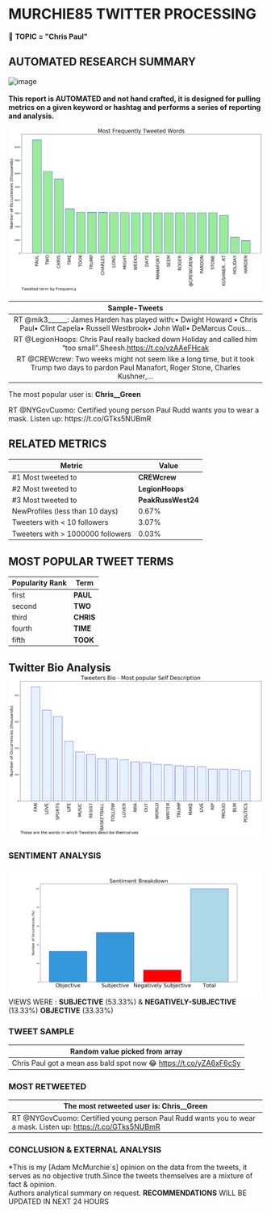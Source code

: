 # MURCHIE85 TWITTER PROCESSING 
&#x1F34E; **TOPIC = "Chris Paul"**

## AUTOMATED RESEARCH SUMMARY

![image](https://marketingplatform.google.com/about/static/images/gmp/analytics-smb-benefit.jpg)
<br></br>
<b> This report is AUTOMATED and not hand crafted, it is designed for pulling metrics on a given keyword or hashtag and performs a series of reporting and analysis.</b>



![image](TWEETS.png)



|                **Sample-Tweets**        |
| :-------------: |
| RT @mik3______: James Harden has played with:• Dwight Howard • Chris Paul• Clint Capela• Russell Westbrook• John Wall• DeMarcus Cous… |
| RT @LegionHoops: Chris Paul really backed down Holiday and called him “too small”.Sheesh.https://t.co/vzAAeFHcak |
| RT @CREWcrew: Two weeks might not seem like a long time, but it took Trump two days to pardon Paul Manafort, Roger Stone, Charles Kushner,… |

The most popular user is: **Chris__Green**
<div class="alert alert-block alert-danger"> RT @NYGovCuomo: Certified young person Paul Rudd wants you to wear a mask. Listen up: https://t.co/GTks5NUBmR</div>

## RELATED METRICS<br>
| Metric | Value |
| ------------- | ------------- |
| #1 Most tweeted to  | **CREWcrew** |
| #2 Most tweeted to  | **LegionHoops** |
| #3 Most tweeted to  | **PeakRussWest24** |
| NewProfiles (less than 10 days) | 0.67%  |
| Tweeters with < 10 followers  | 3.07%|
| Tweeters with > 1000000 followers  | 0.03%  |



## MOST POPULAR TWEET TERMS 


| Popularity Rank  | Term |
| ------------- | ------------- |
| first  | **PAUL**  |
| second  | **TWO**  |
| third  | **CHRIS** |
| fourth  | **TIME**  |
| fifth  | **TOOK**  |


## Twitter Bio Analysis![image](BIO.png)
### SENTIMENT ANALYSIS
![image](sentiment.png)
VIEWS WERE : **SUBJECTIVE**  (53.33%) & **NEGATIVELY-SUBJECTIVE** (13.33%) **OBJECTIVE** (33.33%)

### TWEET SAMPLE 
| Random value picked from array |
| ------------- |
|Chris Paul got a mean ass bald spot now 😂 https://t.co/yZA6xF6cSy |

### MOST RETWEETED 

| The most retweeted user is: **Chris__Green**  |
| ------------- |
| RT @NYGovCuomo: Certified young person Paul Rudd wants you to wear a mask. Listen up: https://t.co/GTks5NUBmR |

### CONCLUSION & EXTERNAL ANALYSIS

*This is my [Adam McMurchie`s] opinion on the data from the tweets, it serves as no objective truth.Since the tweets themselves are a mixture of fact & opinion.<br>
Authors analytical summary on request.
**RECOMMENDATIONS** WILL BE UPDATED IN NEXT  24 HOURS <br>